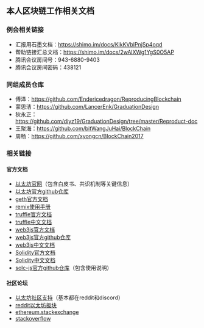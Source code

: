 ## 本人区块链工作相关文档
### 例会相关链接
- 汇报用石墨文档：https://shimo.im/docs/KlkKVblPnjSp4oqd
- 帮助链接汇总文档：https://shimo.im/docs/2wAlXWg1YgS0O5AP
- 腾讯会议房间号：943-6880-9403
- 腾讯会议房间密码：438121

### 同组成员仓库
- 傅泽：https://github.com/Endericedragon/ReproducingBlockchain
- 蒙思洁：https://github.com/LancerEnk/GraduationDesign
- 狄永正：https://github.com/diyz19/GraduationDesign/tree/master/Reproduct-doc
- 王聚海：https://github.com/bitWangJuHai/BlockChain
- 周畅：https://github.com/xyongcn/BlockChain2017

### 相关链接
#### 官方文档
- [以太坊官网](https://ethereum.org/en/)（包含白皮书、共识机制等关键信息）
- [以太坊官方github仓库](https://github.com/ethereum)
- [geth官方文档](https://geth.ethereum.org/docs/getting-started)
- [remix使用手册](https://remix-ide.readthedocs.io/en/latest/index.html)
- [truffle官方文档](https://trufflesuite.com/docs/)
- [truffle中文文档](https://learnblockchain.cn/docs/truffle/quickstart.html)
- [web3js官方文档](https://web3js.readthedocs.io/en/v1.8.1/index.html)
- [web3js官方github仓库](https://github.com/web3/web3.js)
- [web3js中文文档](https://learnblockchain.cn/docs/web3.js/index.html)  
- [Solidity官方文档](https://docs.soliditylang.org/en/v0.8.17/)
- [Solidity中文文档](https://solidity-cn.readthedocs.io/zh/develop/index.html)  
- [solc-js官方github仓库](https://github.com/ethereum/solc-js)（包含使用说明）
#### 社区论坛
- [以太坊社区支持](https://ethereum.org/en/community/support/)（基本都在reddit和discord）
- [reddit以太坊板块](https://www.reddit.com/r/ethereum/)
- [ethereum.stackexchange](https://ethereum.stackexchange.com/)
- [stackoverflow](https://stackoverflow.com)